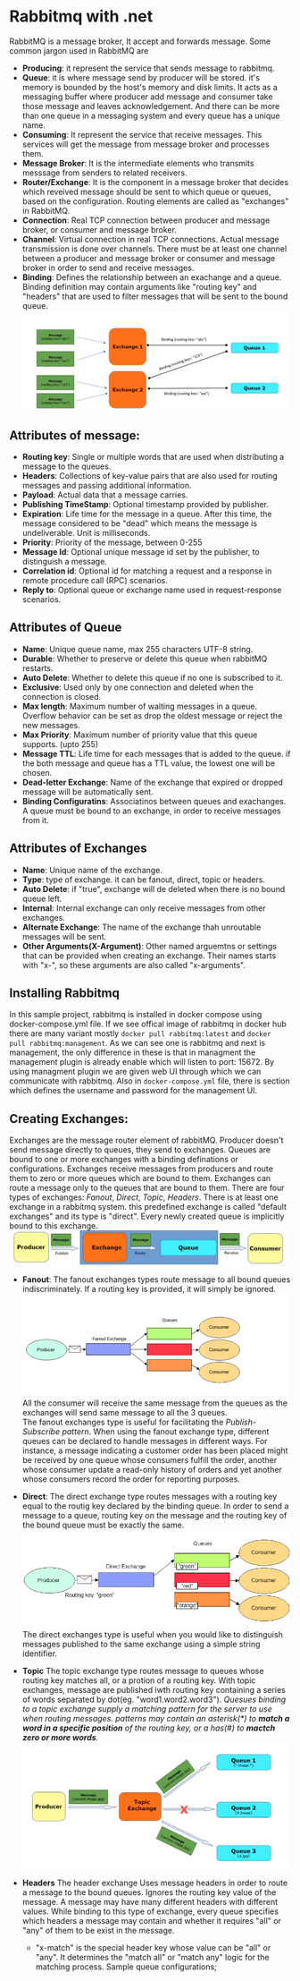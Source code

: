 # Rabbitmq with .net

RabbitMQ is a message broker, It accept and forwards message. Some common jargon used in RabbitMQ are 
- **Producing**: it represent the service that sends message to rabbitmq. 
- **Queue**: it is where message send by producer will be stored. it's memory is bounded by the host's memory and disk limits. It acts as a messaging buffer where producer add message and consumer take those message and leaves acknowledgement. And there can be more than one queue in a messaging system and every queue has a unique name.
- **Consuming**: It represent the service that receive messages. This services will get the message from message broker and processes them.
- **Message Broker**: It is the intermediate elements who transmits messsage from senders to related receivers.
- **Router/Exchange**: It is the component in a message broker that decides which reveived message should be sent to which queue or queues, based on the configuration. Routing elements are called as "exchanges" in RabbitMQ.
- **Connection**: Real TCP connection between producer and message broker, or consumer and message broker.
- **Channel**: Virtual connection in real TCP connections. Actual message transmission is done over channels. There must be at least one channel between a producer and message broker or consumer and message broker in order to send and receive messages.
- **Binding**: Defines the relationship between an exachange and a queue. Binding definition may contain arguments like "routing key" and "headers" that are used to filter messages that will be sent to the bound queue. 
![binding](/Images/bindingExamples.png)


## Attributes of message: 
- **Routing key**: Single or multiple words that are used when distributing a message to the queues. 
- **Headers**: Collections of key-value pairs that are also used for routing messages and passing additional information.
- **Payload**: Actual data that a message carries.
- **Publishing TimeStamp**: Optional timestamp provided by publisher.
- **Expiration**: Life time for the message in a queue. After this time, the message considered to be "dead" which means the message is undeliverable. Unit is milliseconds.
- **Priority**: Priority of the message, between 0-255
- **Message Id**: Optional unique message id set by the publisher, to distinguish a message.
- **Correlation id**: Optional id for matching a request and a response in remote procedure call (RPC) scenarios.
- **Reply to**: Optional queue or exchange name used in request-response scenarios. 


## Attributes of Queue
- **Name**: Unique queue name, max 255 characters UTF-8 string.
- **Durable**: Whether to preserve or delete this queue when rabbitMQ restarts.
- **Auto Delete**: Whether to delete this queue if no one is subscribed to it.
- **Exclusive**: Used only by one connection and deleted when the connection is closed.
- **Max length**: Maximum number of waiting messages in a queue. Overflow behavior can be set as drop the oldest message or reject the new messages.
- **Max Priority**: Maximum number of priority value that this queue supports. (upto 255)
- **Message TTL**: Life time for each messages that is added to the queue. if the both message and queue has a TTL value, the lowest one will be chosen.
- **Dead-letter Exchange**: Name of the exchange that expired or dropped message will be automatically sent.
- **Binding Configuratins**: Associatinos between queues and exachanges. A queue must be bound to an exchange, in order to receive messages from it.


## Attributes of Exchanges
- **Name**: Unique name of the exchange.
- **Type**: type of exchange. it can be fanout, direct, topic or headers.
- **Auto Delete**: if "true", exchange will de deleted when there is no bound queue left.
- **Internal**: Internal exchange can only receive messages from other exchanges.
- **Alternate Exchange**: The name of the exchange thah unroutable messages will be sent.
- **Other Arguments(X-Argument)**: Other named arguemtns or settings that can be provided when creating an exchange. Their names starts with "x-", so these arguments are also called "x-arguments".


## Installing Rabbitmq

In this sample project, rabbitmq is installed in docker compose using docker-compose.yml file. If we see offical image of rabbitmq in docker hub there are many variant mostly ``docker pull rabbitmq:latest`` and ``docker pull rabbitmq:management``. As we can see one is rabbitmq and next is management, the only difference in these is that in managment the management plugin is already enable which will listen to port: 15672. By using managment plugin we are given web UI through which we can communicate with rabbitmq. Also in ``docker-compose.yml`` file, there is section which defines the username and password for the management UI.

## Creating Exchanges: 
Exchanges are the message router element of rabbitMQ. Producer doesn't send message directly to queues, they send to exchanges. Queues are bound to one or more exchanges with a binding definations or configurations. Exchanges receive messages from producers and route them to zero or more queues which are bound to them. Exchanges can route a message only to the queues that are bound to them. There are four types of exchanges: _Fanout_, _Direct_, _Topic_, _Headers_. There is at least one exchange in a rabbitmq system. this predefined exchange is called "default exchanges" and its type is "direct". Every newly created queue is implicitly bound to this exchange. <br/>
![flow_of_exchanges](Images/exchanges.png)

- **Fanout**: The fanout exchanges types route message to all bound queues indiscriminately. If a routing key is provided, it will simply be ignored. <br>
  ![fanout](Images/fanout1.png)
All the consumer will receive the same message from the queues as the exchanges will send same message to all the 3 queues. <br/>
The fanout exchanges type is useful for facilitating the _Publish-Subscribe pattern_. When using the fanout exchange type, different queues can be declared to handle messages in different ways. For instance, a message indicating a customer order has been placed might be received by one queue whose consumers fulfill the order, another whose consumer update a read-only history of orders and yet another whose consumers record the order for reporting purposes.

- **Direct**: The direct exchange type routes messages with a routing key equal to the routig key declared by the binding queue. In order to send a message to a queue, routing key on the message and the routing key of the bound queue must be exactly the same. <br>
![](Images/DirectExchange1.png)
The direct exchanges type is useful when you would like to distinguish messages published to the same exchange using a simple string identifier. 

- **Topic** The topic exchange type routes message to queues whose routing key matches all, or a protion of a routing key. With topic exchanges, message are published iwth routing key containing a series of words separated by dot(eg. "word1.word2.word3"). _Quesues binding to a topic exchange supply a matching pattern for the server to use when routing messages._ _patterns may contain an asterisk(*) to **match a word in a specific position** of the routing key, or a has(#) to **mactch zero or more words**._
![](Images/topic.png)

- **Headers** The header exchange Uses message headers in order to route a message to the bound queues. Ignores the routing key value of the message. A message may have many different headers with different values.
While binding to this type of exchange, every queue specifies which headers a message may contain and whether it requires "all" or "any" of them to be exist in the message.
  - "x-match" is the special header key whose value can be "all" or "any". It determines the "match all" or "match any" logic for the matching process.
Sample queue configurations;